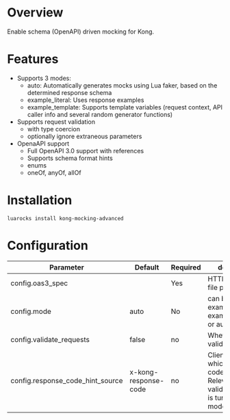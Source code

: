 # Overview

Enable schema (OpenAPI) driven mocking for Kong.

# Features

- Supports 3 modes:
  - auto: Automatically generates mocks using Lua faker, based on the determined response schema
  - example_literal: Uses response examples
  - example_template: Supports template variables (request context, API caller info and several random generator functions)
- Supports request validation
  - with type coercion
  - optionally ignore extraneous parameters
- OpenaAPI support
  - Full OpenAPI 3.0 support with references
  - Supports schema format hints
  - enums
  - oneOf, anyOf, allOf  

# Installation

```
luarocks install kong-mocking-advanced
```

# Configuration

| Parameter | Default  | Required | description |
| --------- | -------- | -------- | ----------- |
| config.oas3_spec | | Yes | HTTP/S or Local file path |
| config.mode | auto | No | can be example_literal, example_template or auto |
| config.validate_requests | false | no | Whether to validate requests |
| config.response_code_hint_source | x-kong-response-code | no | Clients can hint which rsponse code is desired. Relevantly when validate_requests is turned of and mode is auto |

